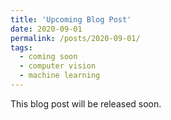 ```yaml
---
title: 'Upcoming Blog Post'
date: 2020-09-01
permalink: /posts/2020-09-01/
tags:
  - coming soon
  - computer vision
  - machine learning
---
```


This blog post will be released soon.
